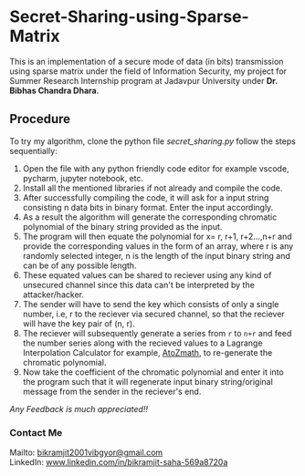# Secret-Sharing-using-Sparse-Matrix
This is an implementation of a secure mode of data (in bits) transmission using sparse matrix under the field of Information Security, my project for Summer Research Internship program at Jadavpur University under **Dr. Bibhas Chandra Dhara**.

## Procedure
To try my algorithm, clone the python file *secret_sharing.py* follow the steps sequentially:
1. Open the file with any python friendly code editor for example vscode, pycharm, jupyter notebook, etc.
2. Install all the mentioned libraries if not already and compile the code.
3. After successfully compiling the code, it will ask for a input string consisting n data bits in binary format. Enter the input accordingly.
4. As a result the algorithm will generate the corresponding chromatic polynomial of the binary string provided as the input.
5. The program will then equate the polynomial for x= r, r+1, r+2...,n+r and provide the corresponding values in the form of an array,
   where r is any randomly selected integer,
         n is the length of the input binary string and can be of any possible length.
6. These equated values can be shared to reciever using any kind of unsecured channel since this data can't be interpreted by the attacker/hacker.
7. The sender will have to send the key which consists of only a single number, i.e, r to the reciever via secured channel, so that the reciever will have the key pair of (n, r).
8. The reciever will subsequently generate a series from `r` to `n+r` and feed the number series along with the recieved values to a Lagrange Interpolation Calculator for example, [AtoZmath](https://atozmath.com/CONM/NumeInterPola.aspx?q=LI), to re-generate the chromatic polynomial.
9. Now take the coefficient of the chromatic polynomial and enter it into the program such that it will regenerate input binary string/original message from the sender in the reciever's end.

*Any Feedback is much appreciated!!*

### Contact Me
Mailto: bikramjit2001vibgyor@gmail.com                                                                                                                      
LinkedIn: www.linkedin.com/in/bikramjit-saha-569a8720a
